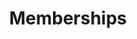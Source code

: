 ---
title: Memberships
description : "We have an affordable membership and you can try out the makerspace with a one time pass too."
tags:
- membership
- odense
- makerspace
---